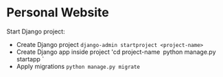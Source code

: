 # Personal Website

Start Django project:
- Create Django project `django-admin startproject <project-name>`
- Create Django app inside project 'cd project-name` `python manage.py startapp <app-name>`
- Apply migrations `python manage.py migrate`
